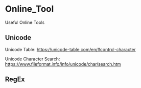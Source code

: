 # Online_Tool
Useful Online Tools
## Unicode
Unicode Table: https://unicode-table.com/en/#control-character

Unicode Character Search: https://www.fileformat.info/info/unicode/char/search.htm

## RegEx
